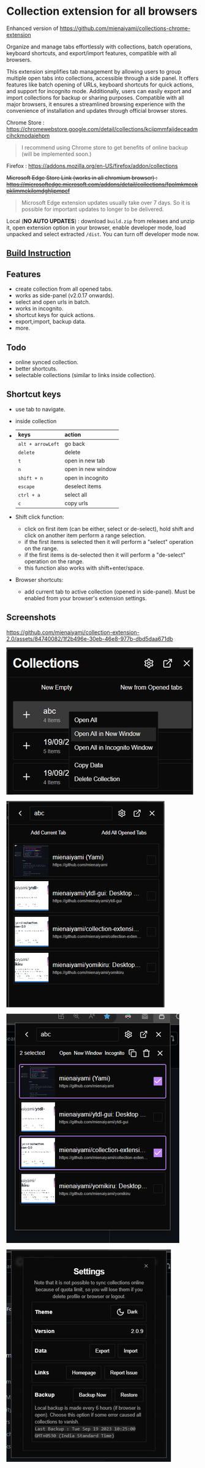# Collection extension for all browsers

Enhanced version of <https://github.com/mienaiyami/collections-chrome-extension>

Organize and manage tabs effortlessly with collections, batch operations, keyboard shortcuts, and export/import features, compatible with all browsers.

This extension simplifies tab management by allowing users to group multiple open tabs into collections, accessible through a side panel. It offers features like batch opening of URLs, keyboard shortcuts for quick actions, and support for incognito mode. Additionally, users can easily export and import collections for backup or sharing purposes. Compatible with all major browsers, it ensures a streamlined browsing experience with the convenience of installation and updates through official browser stores.

Chrome Store : <https://chromewebstore.google.com/detail/collections/kcijpmmfajideceadmcihckmodaiehpm>

> I recommend using Chrome store to get benefits of online backup (will be implemented soon.)

Firefox : <https://addons.mozilla.org/en-US/firefox/addon/collections>

~~Microsoft Edge Store Link (works in all chromium browser) : <https://microsoftedge.microsoft.com/addons/detail/collections/fpolmkmcokpklimmekilomdghljpmpcf>~~

> Microsoft Edge extension updates usually take over 7 days. So it is possible for important updates to longer to be delivered.

Local (**NO AUTO UPDATES**) : download `build.zip` from releases and unzip it, open extension option in your browser, enable developer mode, load unpacked and select extracted `/dist`. You can turn off developer mode now.

## [Build Instruction](/docs/guide.md#build-instructions)

## Features

- create collection from all opened tabs.
- works as side-panel (v2.0.17 onwards).
- select and open urls in batch.
- works in incognito.
- shortcut keys for quick actions.
- export,import, backup data.
- more.

## Todo

- online synced collection.
- better shortcuts.
- selectable collections (similar to links inside collection).

## Shortcut keys

- use tab to navigate.
- inside collection

- | keys | action |
    |---|---|
    |`alt + arrowLeft` | go back|
    |`delete` | delete |
    | `t` | open in new tab|
    | `n` | open in new window |
    | `shift + n` | open in incognito|
    | `escape` | deselect items |
    | `ctrl + a` | select all |
    | `c` | copy urls |

- Shift click function:
  - click on first item (can be either, select or de-select), hold shift and click on another item perform a range selection.
  - if the first items is selected then it will perform a "select" operation on the range.
  - if the first items is de-selected then it will perform a "de-select" operation on the range.
  - this function also works with shift+enter/space.
- Browser shortcuts:
  - add current tab to active collection (opened in side-panel). Must be enabled from your browser's extension settings.

## Screenshots

<https://github.com/mienaiyami/collection-extension-2.0/assets/84740082/1f2b496e-30eb-46e8-977b-dbd5daa671db>

![Alt text](github/image2.png)

![Alt text](github/image4.png)

![Alt text](github/image5.png)

![Alt text](github/image.png)
